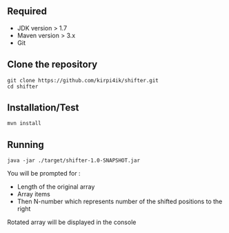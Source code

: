 Required
-----------
* JDK version > 1.7
* Maven version > 3.x
* Git

Clone the repository
-----------
	git clone https://github.com/kirpi4ik/shifter.git
	cd shifter

Installation/Test
-----------

    mvn install
	
Running
-----------
	java -jar ./target/shifter-1.0-SNAPSHOT.jar

	
You will be prompted for :
* Length of the original array 
* Array items
* Then N-number which represents number of the shifted positions to the right

Rotated array will be displayed in the console
	
